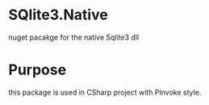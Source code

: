 # SQlite3.Native
nuget pacakge for the native Sqlite3 dll


# Purpose
  this package is used in CSharp project with PInvoke style.